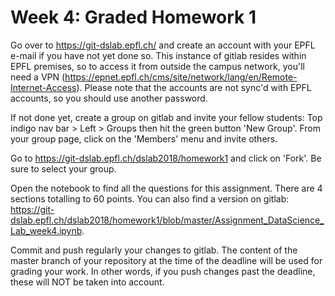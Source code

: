 # Week 4: Graded Homework 1

Go over to <https://git-dslab.epfl.ch/> and create an account with your EPFL e-mail if you have not yet done so.
This instance of gitlab resides within EPFL premises, so to access it from outside the campus network,
you'll need a VPN (<https://epnet.epfl.ch/cms/site/network/lang/en/Remote-Internet-Access>).
Please note that the accounts are not sync'd with EPFL accounts, so you should use another password.

If not done yet, create a group on gitlab and invite your fellow students:
Top indigo nav bar > Left > Groups then hit the green button 'New Group'.
From your group page, click on the 'Members' menu and invite others.

Go to <https://git-dslab.epfl.ch/dslab2018/homework1> and click on 'Fork'.
Be sure to select your group.

Open the notebook to find all the questions for this assignment.
There are 4 sections totalling to 60 points.
You can also find a version on gitlab: <https://git-dslab.epfl.ch/dslab2018/homework1/blob/master/Assignment_DataScience_Lab_week4.ipynb>.

Commit and push regularly your changes to gitlab.
The content of the master branch of your repository at the time of the deadline will be used for
grading your work.
In other words, if you push changes past the deadline, these will NOT be
taken into account.
